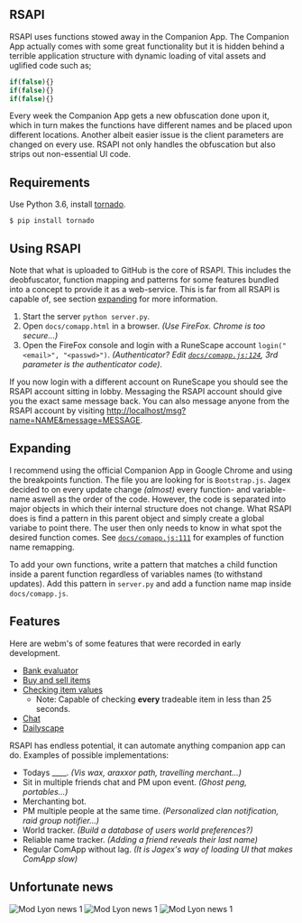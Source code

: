 ## RSAPI
RSAPI uses functions stowed away in the Companion App. The Companion App actually comes with some great functionality but it is hidden behind a terrible application structure with dynamic loading of vital assets and uglified code such as;
```javascript
if(false){}
if(false){}
if(false){}
```
Every week the Companion App gets a new obfuscation done upon it, which in turn makes the functions have different names and be placed upon different locations. Another albeit easier issue is the client parameters are changed on every use. RSAPI not only handles the obfuscation but also strips out non-essential UI code.

## Requirements
Use Python 3.6, install [tornado](https://www.tornadoweb.org/).

    $ pip install tornado

## Using RSAPI
Note that what is uploaded to GitHub is the core of RSAPI. This includes the deobfuscator, function mapping and patterns for some features bundled into a concept to provide it as a web-service. This is far from all RSAPI is capable of, see section [expanding](https://github.com/simwr872/RSAPI#expanding) for more information.

1. Start the server `python server.py`.
2. Open `docs/comapp.html` in a browser. _(Use FireFox. Chrome is too secure...)_
3. Open the FireFox console and login with a RuneScape account `login("<email>", "<passwd>")`. _(Authenticator? Edit [`docs/comapp.js:124`](https://github.com/simwr872/RSAPI/blob/master/rsapi/docs/comapp.js#L124), 3rd parameter is the authenticator code)_.

If you now login with a different account on RuneScape you should see the RSAPI account sitting in lobby. Messaging the RSAPI account should give you the exact same message back. You can also message anyone from the RSAPI account by visiting [http://localhost/msg?name=NAME&message=MESSAGE](#).

## Expanding
I recommend using the official Companion App in Google Chrome and using the breakpoints function. The file you are looking for is `Bootstrap.js`. Jagex decided to on every update change _(almost)_ every function- and variable-name aswell as the order of the code. However, the code is separated into major objects in which their internal structure does not change. What RSAPI does is find a pattern in this parent object and simply create a global variabe to point there. The user then only needs to know in what spot the desired function comes. See [`docs/comapp.js:111`](https://github.com/simwr872/RSAPI/blob/master/rsapi/docs/comapp.js#L111) for examples of function name remapping.

To add your own functions, write a pattern that matches a child function inside a parent function regardless of variables names (to withstand updates). Add this pattern in `server.py` and add a function name map inside `docs/comapp.js`.

## Features
Here are webm's of some features that were recorded in early development.
* [Bank evaluator](https://giant.gfycat.com/FavoriteFabulousEasternglasslizard.webm)
* [Buy and sell items](https://giant.gfycat.com/NimbleGiantDwarfmongoose.webm)
* [Checking item values](https://giant.gfycat.com/NeglectedShamelessDairycow.webm)
  * Note: Capable of checking **every** tradeable item in less than 25 seconds.
* [Chat](https://giant.gfycat.com/DecisiveDismalFinwhale.webm)
* [Dailyscape](https://giant.gfycat.com/EnchantedYawningCuckoo.webm)

RSAPI has endless potential, it can automate anything companion app can do. Examples of possible implementations:
* Todays ____. _(Vis wax, araxxor path, travelling merchant...)_
* Sit in multiple friends chat and PM upon event. _(Ghost peng, portables...)_
* Merchanting bot.
* PM multiple people at the same time. _(Personalized clan notification, raid group notifier...)_
* World tracker. _(Build a database of users world preferences?)_
* Reliable name tracker. _(Adding a friend reveals their last name)_
* Regular ComApp without lag. _(It is Jagex's way of loading UI that makes ComApp slow)_

## Unfortunate news
![Mod Lyon news 1](https://i.gyazo.com/e899cd54ab3dfc339e294340607b694d.png)
![Mod Lyon news 1](https://i.gyazo.com/ef1a0a39368a44cebd2a6db75b625158.png)
![Mod Lyon news 1](https://i.gyazo.com/1365377d6bc925ea5e750b2406458fb9.png)
